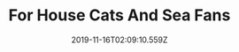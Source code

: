 ---
title: For House Cats And Sea Fans
artist: Elysian Fields
date: 2019-11-16T02:09:10.559Z
cover: tumblr_ojdjzqyaxo1vfaqyoo1_1280.jpg
styles:
  - Indie
  - Chillout
links:
  spotify: https://play.spotify.com/album/3fn89P5TQ31Mp0yayUWuvT
  youtube: https://music.youtube.com/watch?v=Irk0BbcS_0k
  applemusic: https://itunes.apple.com/us/album/for-house-cats-and-sea-fans/838308016?uo=4
  soundcloud: ""
  bandcamp: https://elysianfields.bandcamp.com/album/for-house-cats-and-sea-fans
  googleplay: https://play.google.com/music/m/B6jdg7jzthgc2udh7dac6zfq2m4?signup_if_needed=1
  deezer: https://www.deezer.com/album/15509952
---